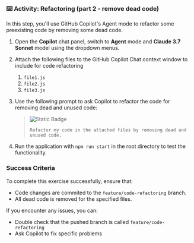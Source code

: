 ### :keyboard: Activity: Refactoring (part 2 - remove dead code)

In this step, you'll use GitHub Copilot's Agent mode to refactor some preexisting code by removing some dead code.

1. Open the **Copilot** chat panel, switch to **Agent** mode and **Claude 3.7 Sonnet** model using the dropdown menus.

2. Attach the following files to the GitHub Copilot Chat context window to include for code refactoring
   1. `file1.js`
   2. `file2.js`
   3. `file3.js`

3. Use the following prompt to ask Copilot to refactor the code for removing dead and unused code:
   > ![Static Badge](https://img.shields.io/badge/-Prompt-text?style=social&logo=github%20copilot)
   >
   > ```prompt
   > Refactor my code in the attached files by removing dead and unused code.
   > ```
   
4. Run the application with `npm run start` in the root directory to test the functionality.

### Success Criteria

To complete this exercise successfully, ensure that:
   - Code changes are commited to the `feature/code-refactoring` branch.
   - All dead code is removed for the specified files.

If you encounter any issues, you can:
- Double check that the pushed branch is called `feature/code-refactoring`
- Ask Copilot to fix specific problems